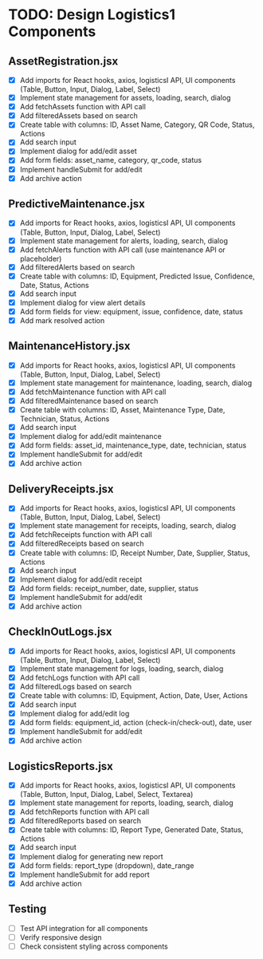 # TODO: Design Logistics1 Components

## AssetRegistration.jsx
- [x] Add imports for React hooks, axios, logisticsI API, UI components (Table, Button, Input, Dialog, Label, Select)
- [x] Implement state management for assets, loading, search, dialog
- [x] Add fetchAssets function with API call
- [x] Add filteredAssets based on search
- [x] Create table with columns: ID, Asset Name, Category, QR Code, Status, Actions
- [x] Add search input
- [x] Implement dialog for add/edit asset
- [x] Add form fields: asset_name, category, qr_code, status
- [x] Implement handleSubmit for add/edit
- [x] Add archive action

## PredictiveMaintenance.jsx
- [x] Add imports for React hooks, axios, logisticsI API, UI components (Table, Button, Input, Dialog, Label, Select)
- [x] Implement state management for alerts, loading, search, dialog
- [x] Add fetchAlerts function with API call (use maintenance API or placeholder)
- [x] Add filteredAlerts based on search
- [x] Create table with columns: ID, Equipment, Predicted Issue, Confidence, Date, Status, Actions
- [x] Add search input
- [x] Implement dialog for view alert details
- [x] Add form fields for view: equipment, issue, confidence, date, status
- [x] Add mark resolved action

## MaintenanceHistory.jsx
- [x] Add imports for React hooks, axios, logisticsI API, UI components (Table, Button, Input, Dialog, Label, Select)
- [x] Implement state management for maintenance, loading, search, dialog
- [x] Add fetchMaintenance function with API call
- [x] Add filteredMaintenance based on search
- [x] Create table with columns: ID, Asset, Maintenance Type, Date, Technician, Status, Actions
- [x] Add search input
- [x] Implement dialog for add/edit maintenance
- [x] Add form fields: asset_id, maintenance_type, date, technician, status
- [x] Implement handleSubmit for add/edit
- [x] Add archive action

## DeliveryReceipts.jsx
- [x] Add imports for React hooks, axios, logisticsI API, UI components (Table, Button, Input, Dialog, Label, Select)
- [x] Implement state management for receipts, loading, search, dialog
- [x] Add fetchReceipts function with API call
- [x] Add filteredReceipts based on search
- [x] Create table with columns: ID, Receipt Number, Date, Supplier, Status, Actions
- [x] Add search input
- [x] Implement dialog for add/edit receipt
- [x] Add form fields: receipt_number, date, supplier, status
- [x] Implement handleSubmit for add/edit
- [x] Add archive action

## CheckInOutLogs.jsx
- [x] Add imports for React hooks, axios, logisticsI API, UI components (Table, Button, Input, Dialog, Label, Select)
- [x] Implement state management for logs, loading, search, dialog
- [x] Add fetchLogs function with API call
- [x] Add filteredLogs based on search
- [x] Create table with columns: ID, Equipment, Action, Date, User, Actions
- [x] Add search input
- [x] Implement dialog for add/edit log
- [x] Add form fields: equipment_id, action (check-in/check-out), date, user
- [x] Implement handleSubmit for add/edit
- [x] Add archive action

## LogisticsReports.jsx
- [x] Add imports for React hooks, axios, logisticsI API, UI components (Table, Button, Input, Dialog, Label, Select, Textarea)
- [x] Implement state management for reports, loading, search, dialog
- [x] Add fetchReports function with API call
- [x] Add filteredReports based on search
- [x] Create table with columns: ID, Report Type, Generated Date, Status, Actions
- [x] Add search input
- [x] Implement dialog for generating new report
- [x] Add form fields: report_type (dropdown), date_range
- [x] Implement handleSubmit for add report
- [x] Add archive action

## Testing
- [ ] Test API integration for all components
- [ ] Verify responsive design
- [ ] Check consistent styling across components
